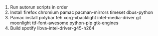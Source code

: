 1) Run autorun scripts in order
2) Install firefox chromium pamac pacman-mirrors timeset dbus-python
3) Pamac install polybar feh xorg-xbacklight intel-media-driver git moonlight ttf-font-awesome python-pip gtk-engines
3) Build spotify libva-intel-driver-g45-h264

